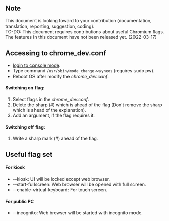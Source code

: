 ## Note
This document is looking foward to your contribution (documentation, translation, reporting, suggestion, coding).
<br>TO-DO: This document requires contributions about useful Chromium flags.
<br>The features in this document have not been released yet. (2022-03-17)
 
## Accessing to chrome_dev.conf
- [login to console mode](https://github.com/wayne-incorporated/wayne-os/blob/main/docs/en/how-to/using_shell.md).
- Type command `/usr/sbin/mode_change-wayneos` (requires sudo pw).
- Reboot OS after modify the _chrome_dev.conf_.

#### Switching on flag:
1. Select flags in the _chrome_dev.conf_. 
2. Delete the sharp (#) which is ahead of the flag (Don't remove the sharp which is ahead of the explanation).
3. Add an argument, if the flag requires it.
#### Switching off flag:
1. Write a sharp mark (#) ahead of the flag.

## Useful flag set
#### For kiosk
- --kiosk: UI will be locked except web browser.
- --start-fullscreen: Web browser will be opened with full screen.
- --enable-virtual-keyboard: For touch screen.
#### For public PC
- --incognito: Web browser will be started with incognito mode.

